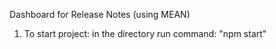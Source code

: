 Dashboard for Release Notes (using MEAN)
1) To start project: in the directory run command: "npm start"
